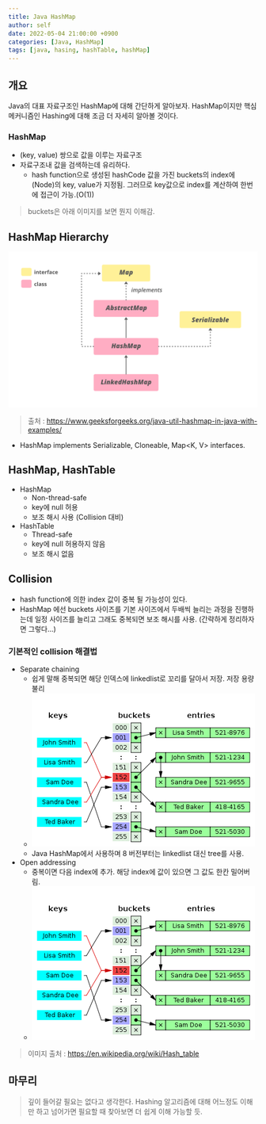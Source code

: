 ```yaml
---
title: Java HashMap
author: self
date: 2022-05-04 21:00:00 +0900
categories: [Java, HashMap]
tags: [java, hasing, hashTable, hashMap]
---
```


## 개요
Java의 대표 자료구조인 HashMap에 대해 간단하게 알아보자. HashMap이지만 핵심 메커니즘인 Hashing에 대해 조금 더 자세히 알아볼 것이다.

### HashMap
* (key, value) 쌍으로 값을 이루는 자료구조
* 자료구조내 값을 검색하는데 유리하다.
  * hash function으로 생성된 hashCode 값을 가진 buckets의 index에 (Node)의 key, value가 지정됨. 그러므로 key값으로 index를 계산하여 한번에 접근이 가능.(O(1))

> buckets은 아래 이미지를 보면 뭔지 이해감.

## HashMap Hierarchy
![HashMap Hierarchy](https://raw.githubusercontent.com/bonclay/bonclay.github.io/main/image/blog_0504_01.png)
> 출처 : https://www.geeksforgeeks.org/java-util-hashmap-in-java-with-examples/
* HashMap implements Serializable, Cloneable, Map<K, V> interfaces.


## HashMap, HashTable
* HashMap
  * Non-thread-safe
  * key에 null 허용
  * 보조 해시 사용 (Collision 대비)
* HashTable
  * Thread-safe
  * key에 null 허용하지 않음
  * 보조 해시 없음

## Collision
* hash function에 의한 index 값이 중복 될 가능성이 있다.
* HashMap 에선 buckets 사이즈를 기본 사이즈에서 두배씩 늘리는 과정을 진행하는데 일정 사이즈를 늘리고 그래도 중복되면 보조 해시를 사용. (간략하게 정리하자면 그렇다...)

### 기본적인 collision 해결법
* Separate chaining
  * 쉽게 말해 중복되면 해당 인덱스에 linkedlist로 꼬리를 달아서 저장. 저장 용량 불리
  * ![Separate chaining](https://raw.githubusercontent.com/bonclay/bonclay.github.io/main/image/blog_0504_02.png)
  * Java HashMap에서 사용하며 8 버전부터는 linkedlist 대신 tree를 사용.
* Open addressing
  * 중복이면 다음 index에 추가. 해당 index에 값이 있으면 그 값도 한칸 밀어버림.
  * ![Open addressing](https://raw.githubusercontent.com/bonclay/bonclay.github.io/main/image/blog_0504_02.png)
> 이미지 출처 : https://en.wikipedia.org/wiki/Hash_table

## 마무리
> 깊이 들어갈 필요는 없다고 생각한다. Hashing 알고리즘에 대해 어느정도 이해만 하고 넘어가면 필요할 때 찾아보면 더 쉽게 이해 가능할 듯.
